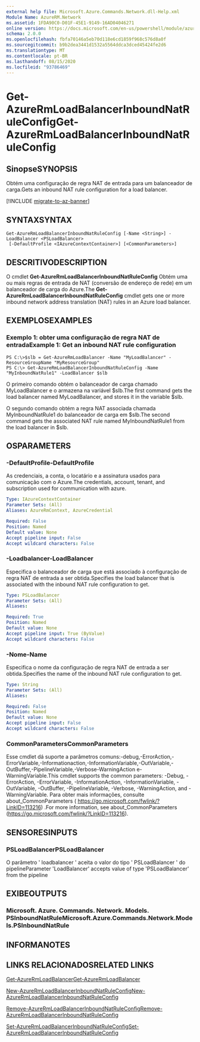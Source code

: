 ```yaml
---
external help file: Microsoft.Azure.Commands.Network.dll-Help.xml
Module Name: AzureRM.Network
ms.assetid: 1FDA90C0-D01F-45E1-9149-16AD04046271
online version: https://docs.microsoft.com/en-us/powershell/module/azurerm.network/get-azurermloadbalancerinboundnatruleconfig
schema: 2.0.0
ms.openlocfilehash: fbfa70146a5eb70d118e6cd1859f968c576d8a0f
ms.sourcegitcommit: b9b2dea3441d1532a5564ddca3dced45424fe2d6
ms.translationtype: MT
ms.contentlocale: pt-BR
ms.lasthandoff: 08/15/2020
ms.locfileid: "93786469"
---
```

# <span data-ttu-id="8e409-101">Get-AzureRmLoadBalancerInboundNatRuleConfig</span><span class="sxs-lookup"><span data-stu-id="8e409-101">Get-AzureRmLoadBalancerInboundNatRuleConfig</span></span>

## <span data-ttu-id="8e409-102">Sinopse</span><span class="sxs-lookup"><span data-stu-id="8e409-102">SYNOPSIS</span></span>
<span data-ttu-id="8e409-103">Obtém uma configuração de regra NAT de entrada para um balanceador de carga.</span><span class="sxs-lookup"><span data-stu-id="8e409-103">Gets an inbound NAT rule configuration for a load balancer.</span></span>

[!INCLUDE [migrate-to-az-banner](../../includes/migrate-to-az-banner.md)]

## <span data-ttu-id="8e409-104">SYNTAX</span><span class="sxs-lookup"><span data-stu-id="8e409-104">SYNTAX</span></span>

```
Get-AzureRmLoadBalancerInboundNatRuleConfig [-Name <String>] -LoadBalancer <PSLoadBalancer>
 [-DefaultProfile <IAzureContextContainer>] [<CommonParameters>]
```

## <span data-ttu-id="8e409-105">DESCRITIVO</span><span class="sxs-lookup"><span data-stu-id="8e409-105">DESCRIPTION</span></span>
<span data-ttu-id="8e409-106">O cmdlet **Get-AzureRmLoadBalancerInboundNatRuleConfig** Obtém uma ou mais regras de entrada de NAT (conversão de endereço de rede) em um balanceador de carga do Azure.</span><span class="sxs-lookup"><span data-stu-id="8e409-106">The **Get-AzureRmLoadBalancerInboundNatRuleConfig** cmdlet gets one or more inbound network address translation (NAT) rules in an Azure load balancer.</span></span>

## <span data-ttu-id="8e409-107">EXEMPLOS</span><span class="sxs-lookup"><span data-stu-id="8e409-107">EXAMPLES</span></span>

### <span data-ttu-id="8e409-108">Exemplo 1: obter uma configuração de regra NAT de entrada</span><span class="sxs-lookup"><span data-stu-id="8e409-108">Example 1: Get an inbound NAT rule configuration</span></span>
```
PS C:\>$slb = Get-AzureRmLoadBalancer -Name "MyLoadBalancer" -ResourceGroupName "MyResourceGroup"
PS C:\> Get-AzureRmLoadBalancerInboundNatRuleConfig -Name "MyInboundNatRule1" -LoadBalancer $slb
```

<span data-ttu-id="8e409-109">O primeiro comando obtém o balanceador de carga chamado MyLoadBalancer e o armazena na variável $slb.</span><span class="sxs-lookup"><span data-stu-id="8e409-109">The first command gets the load balancer named MyLoadBalancer, and stores it in the variable $slb.</span></span>

<span data-ttu-id="8e409-110">O segundo comando obtém a regra NAT associada chamada MyInboundNatRule1 do balanceador de carga em $slb.</span><span class="sxs-lookup"><span data-stu-id="8e409-110">The second command gets the associated NAT rule named MyInboundNatRule1 from the load balancer in $slb.</span></span>

## <span data-ttu-id="8e409-111">OS</span><span class="sxs-lookup"><span data-stu-id="8e409-111">PARAMETERS</span></span>

### <span data-ttu-id="8e409-112">-DefaultProfile</span><span class="sxs-lookup"><span data-stu-id="8e409-112">-DefaultProfile</span></span>
<span data-ttu-id="8e409-113">As credenciais, a conta, o locatário e a assinatura usados para comunicação com o Azure.</span><span class="sxs-lookup"><span data-stu-id="8e409-113">The credentials, account, tenant, and subscription used for communication with azure.</span></span>

```yaml
Type: IAzureContextContainer
Parameter Sets: (All)
Aliases: AzureRmContext, AzureCredential

Required: False
Position: Named
Default value: None
Accept pipeline input: False
Accept wildcard characters: False
```

### <span data-ttu-id="8e409-114">-Loadbalancer</span><span class="sxs-lookup"><span data-stu-id="8e409-114">-LoadBalancer</span></span>
<span data-ttu-id="8e409-115">Especifica o balanceador de carga que está associado à configuração de regra NAT de entrada a ser obtida.</span><span class="sxs-lookup"><span data-stu-id="8e409-115">Specifies the load balancer that is associated with the inbound NAT rule configuration to get.</span></span>

```yaml
Type: PSLoadBalancer
Parameter Sets: (All)
Aliases: 

Required: True
Position: Named
Default value: None
Accept pipeline input: True (ByValue)
Accept wildcard characters: False
```

### <span data-ttu-id="8e409-116">-Nome</span><span class="sxs-lookup"><span data-stu-id="8e409-116">-Name</span></span>
<span data-ttu-id="8e409-117">Especifica o nome da configuração de regra NAT de entrada a ser obtida.</span><span class="sxs-lookup"><span data-stu-id="8e409-117">Specifies the name of the inbound NAT rule configuration to get.</span></span>

```yaml
Type: String
Parameter Sets: (All)
Aliases: 

Required: False
Position: Named
Default value: None
Accept pipeline input: False
Accept wildcard characters: False
```

### <span data-ttu-id="8e409-118">CommonParameters</span><span class="sxs-lookup"><span data-stu-id="8e409-118">CommonParameters</span></span>
<span data-ttu-id="8e409-119">Esse cmdlet dá suporte a parâmetros comuns:-debug,-ErrorAction,-ErrorVariable,-Informationaction,-InformationVariable,-OutVariable,-OutBuffer,-PipelineVariable,-Verbose-WarningAction e-WarningVariable.</span><span class="sxs-lookup"><span data-stu-id="8e409-119">This cmdlet supports the common parameters: -Debug, -ErrorAction, -ErrorVariable, -InformationAction, -InformationVariable, -OutVariable, -OutBuffer, -PipelineVariable, -Verbose, -WarningAction, and -WarningVariable.</span></span> <span data-ttu-id="8e409-120">Para obter mais informações, consulte about_CommonParameters ( https://go.microsoft.com/fwlink/?LinkID=113216) .</span><span class="sxs-lookup"><span data-stu-id="8e409-120">For more information, see about_CommonParameters (https://go.microsoft.com/fwlink/?LinkID=113216).</span></span>

## <span data-ttu-id="8e409-121">SENSORES</span><span class="sxs-lookup"><span data-stu-id="8e409-121">INPUTS</span></span>

### <span data-ttu-id="8e409-122">PSLoadBalancer</span><span class="sxs-lookup"><span data-stu-id="8e409-122">PSLoadBalancer</span></span>
<span data-ttu-id="8e409-123">O parâmetro ' loadbalancer ' aceita o valor do tipo ' PSLoadBalancer ' do pipeline</span><span class="sxs-lookup"><span data-stu-id="8e409-123">Parameter 'LoadBalancer' accepts value of type 'PSLoadBalancer' from the pipeline</span></span>

## <span data-ttu-id="8e409-124">EXIBE</span><span class="sxs-lookup"><span data-stu-id="8e409-124">OUTPUTS</span></span>

### <span data-ttu-id="8e409-125">Microsoft. Azure. Commands. Network. Models. PSInboundNatRule</span><span class="sxs-lookup"><span data-stu-id="8e409-125">Microsoft.Azure.Commands.Network.Models.PSInboundNatRule</span></span>

## <span data-ttu-id="8e409-126">INFORMA</span><span class="sxs-lookup"><span data-stu-id="8e409-126">NOTES</span></span>

## <span data-ttu-id="8e409-127">LINKS RELACIONADOS</span><span class="sxs-lookup"><span data-stu-id="8e409-127">RELATED LINKS</span></span>

[<span data-ttu-id="8e409-128">Get-AzureRmLoadBalancer</span><span class="sxs-lookup"><span data-stu-id="8e409-128">Get-AzureRmLoadBalancer</span></span>](./Get-AzureRmLoadBalancer.md)

[<span data-ttu-id="8e409-129">New-AzureRmLoadBalancerInboundNatRuleConfig</span><span class="sxs-lookup"><span data-stu-id="8e409-129">New-AzureRmLoadBalancerInboundNatRuleConfig</span></span>](./New-AzureRmLoadBalancerInboundNatRuleConfig.md)

[<span data-ttu-id="8e409-130">Remove-AzureRmLoadBalancerInboundNatRuleConfig</span><span class="sxs-lookup"><span data-stu-id="8e409-130">Remove-AzureRmLoadBalancerInboundNatRuleConfig</span></span>](./Remove-AzureRmLoadBalancerInboundNatRuleConfig.md)

[<span data-ttu-id="8e409-131">Set-AzureRmLoadBalancerInboundNatRuleConfig</span><span class="sxs-lookup"><span data-stu-id="8e409-131">Set-AzureRmLoadBalancerInboundNatRuleConfig</span></span>](./Set-AzureRmLoadBalancerInboundNatRuleConfig.md)


